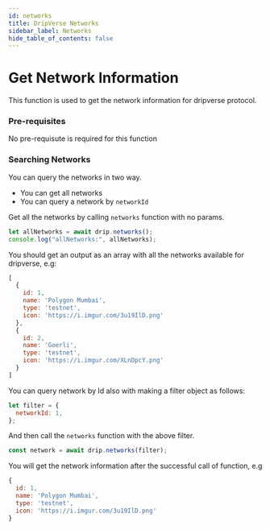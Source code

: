 ```yaml
---
id: networks
title: DripVerse Networks
sidebar_label: Networks
hide_table_of_contents: false
---
```


# Get Network Information

This function is used to get the network information for dripverse protocol.

### Pre-requisites

No pre-requisute is required for this function

### Searching Networks

You can query the networks in two way.

- You can get all networks
- You can query a network by `networkId`

Get all the networks by calling `networks` function with no params.

```js
let allNetworks = await drip.networks();
console.log("allNetworks:", allNetworks);
```

You should get an output as an array with all the networks available for dripverse, e.g:

```js
[
  {
    id: 1,
    name: 'Polygon Mumbai',
    type: 'testnet',
    icon: 'https://i.imgur.com/3u19IlD.png'
  },
  {
    id: 2,
    name: 'Goerli',
    type: 'testnet',
    icon: 'https://i.imgur.com/XLnDpcY.png'
  }
]
```

You can query network by Id also with making a filter object as follows:

```js
let filter = {
  networkId: 1,
};
```

And then call the `networks` function with the above filter.

```js
const network = await drip.networks(filter);
```

You will get the network information after the successful call of function, e.g

```js
{
  id: 1,
  name: 'Polygon Mumbai',
  type: 'testnet',
  icon: 'https://i.imgur.com/3u19IlD.png'
}
```
